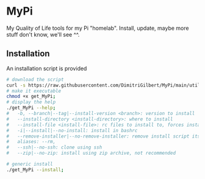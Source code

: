 # MyPi

My Quality of Life tools for my Pi "homelab".
Install, update, maybe more stuff don't know, we'll see ^^.

## Installation

An installation script is provided

```bash
# download the script
curl -s https://raw.githubusercontent.com/DimitriGilbert/MyPi/main/utils/get_MyPi -O;
# make it executable
chmod +x get_MyPi;
# display the help
./get_MyPi --help;
#	-b, --branch|--tag|--install-version <branch>: version to install
#	--install-directory <install-directory>: where to install
#	--install-file <install-file>: rc files to install to, forces install, repeatable
#	-i|--install|--no-install: install in bashrc
#	--remove-installer|--no-remove-installer: remove install script itself
#	aliases: --rm,
#	--ssh|--no-ssh: clone using ssh
#	--zip|--no-zip: install using zip archive, not recommended

# generic install
./get_MyPi --install;
```